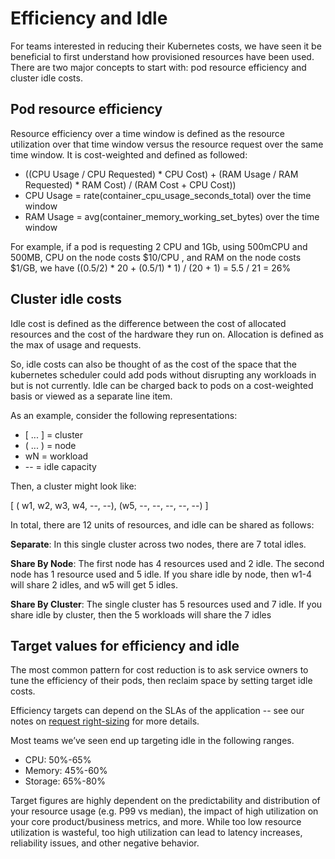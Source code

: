 # Efficiency and Idle

For teams interested in reducing their Kubernetes costs, we have seen it be beneficial to first understand how provisioned resources have been used. There are two major concepts to start with: pod resource efficiency and cluster idle costs.

## Pod resource efficiency

Resource efficiency over a time window is defined as the resource utilization over that time window versus the resource request over the same time window. It is cost-weighted and defined as followed:

* ((CPU Usage / CPU Requested) \* CPU Cost) + (RAM Usage / RAM Requested) \* RAM Cost) / (RAM Cost + CPU Cost))
* CPU Usage = rate(container\_cpu\_usage\_seconds\_total) over the time window
* RAM Usage = avg(container\_memory\_working\_set\_bytes) over the time window

For example, if a pod is requesting 2 CPU and 1Gb, using 500mCPU and 500MB, CPU on the node costs $10/CPU , and RAM on the node costs $1/GB, we have ((0.5/2) \* 20 + (0.5/1) \* 1) / (20 + 1) = 5.5 / 21 = 26%

## Cluster idle costs

Idle cost is defined as the difference between the cost of allocated resources and the cost of the hardware they run on. Allocation is defined as the max of usage and requests. 

So, idle costs can also be thought of as the cost of the space that the kubernetes scheduler could add pods without disrupting any workloads in but is not currently. Idle can be charged back to pods on a cost-weighted basis or viewed as a separate line item.

As an example, consider the following representations:

* [ ... ] = cluster
* ( ... ) = node
* wN = workload
* -- = idle capacity

Then, a cluster might look like:

[ ( w1, w2, w3, w4, --, --), (w5, --, --, --, --, --) ]

In total, there are 12 units of resources, and idle can be shared as follows:

**Separate**: In this single cluster across two nodes, there are 7 total idles.

**Share By Node**: The first node has 4 resources used and 2 idle. The second node has 1 resource used and 5 idle. If you share idle by node, then w1-4 will share 2 idles, and w5 will get 5 idles.

**Share By Cluster**: The single cluster has 5 resources used and 7 idle. If you share idle by cluster, then the 5 workloads will share the 7 idles

## Target values for efficiency and idle

The most common pattern for cost reduction is to ask service owners to tune the efficiency of their pods, then reclaim space by setting target idle costs.

Efficiency targets can depend on the SLAs of the application -- see our notes on [request right-sizing](./api-request-right-sizing-v2.md) for more details.

Most teams we’ve seen end up targeting idle in the following ranges.

* CPU: 50%-65%
* Memory: 45%-60%
* Storage: 65%-80%

Target figures are highly dependent on the predictability and distribution of your resource usage (e.g. P99 vs median), the impact of high utilization on your core product/business metrics, and more. While too low resource utilization is wasteful, too high utilization can lead to latency increases, reliability issues, and other negative behavior.
